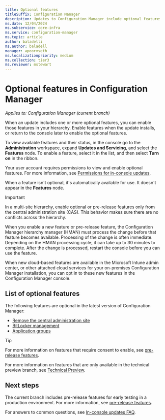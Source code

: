 ```yaml
---
title: Optional features
titleSuffix: Configuration Manager
description: Updates to Configuration Manager include optional features, which you have to enable before use.
ms.date: 12/04/2024
ms.subservice: core-infra
ms.service: configuration-manager
ms.topic: article
author: baladelli
ms.author: baladell
manager: apoorvseth
ms.localizationpriority: medium
ms.collection: tier3
ms.reviewer: mstewart
---
```


# Optional features in Configuration Manager

*Applies to: Configuration Manager (current branch)*

When an update includes one or more optional features, you can enable those features in your hierarchy. Enable features when the update installs, or return to the console later to enable the optional features.

To view available features and their status, in the console go to the **Administration** workspace, expand **Updates and Servicing**, and select the **Features** node. To enable a feature, select it in the list, and then select **Turn on** in the ribbon.

Your user account requires permissions to view and enable optional features. For more information, see [Permissions for in-console updates](prepare-in-console-updates.md#permissions).

When a feature isn't optional, it's automatically available for use. It doesn't appear in the **Features** node.

> [!IMPORTANT]
> In a multi-site hierarchy, enable optional or pre-release features only from the central administration site (CAS). This behavior makes sure there are no conflicts across the hierarchy.<!--507197-->

When you enable a new feature or pre-release feature, the Configuration Manager hierarchy manager (HMAN) must process the change before that feature becomes available. Processing of the change is often immediate. Depending on the HMAN processing cycle, it can take up to 30 minutes to complete. After the change is processed, restart the console before you can use the feature.

When new cloud-based features are available in the Microsoft Intune admin center, or other attached cloud services for your on-premises Configuration Manager installation, you can opt in to these new features in the Configuration Manager console.<!--5834830-->

## List of optional features

The following features are optional in the latest version of Configuration Manager:<!--505213-->

<!--Note to include in target articles

> [!NOTE]
> Configuration Manager doesn't enable this optional feature by default. Before using it, you need to enable this feature. For more information, see [Enable optional features from updates](optional-features.md).

-->
<!-- Optional features means status = off in console-->

- [Remove the central administration site](../deploy/install/remove-central-administration-site.md) <!-- 3607277 -->
- [BitLocker management](../../../protect/plan-design/bitlocker-management.md) <!-- 3601034,6DD56E46-C3EC-4E38-A16F-E98644BB6434 -->
- [Application groups](../../../apps/deploy-use/create-app-groups.md) <!--3555907,EE16A1D8-EF1B-4094-845F-AC107E7C621D-->

> [!TIP]
> For more information on features that require consent to enable, see [pre-release features](pre-release-features.md).
>
> For more information on features that are only available in the technical preview branch, see [Technical Preview](../../get-started/technical-preview.md).

## Next steps

The current branch includes pre-release features for early testing in a production environment. For more information, see [pre-release features](pre-release-features.md).

For answers to common questions, see [In-console updates FAQ](updates-faq.yml).

